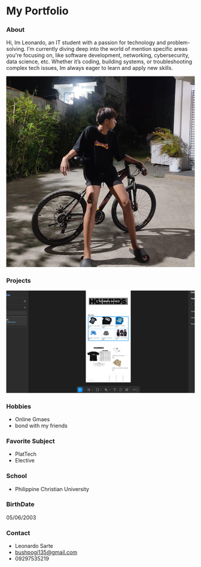 # My Portfolio

### About
Hi, Im Leonardo, an IT student with a passion for technology and problem-solving. I’m currently diving deep into the world of mention specific areas you're focusing on, like software development, networking, cybersecurity, data science, etc. Whether it’s coding, building systems, or troubleshooting complex tech issues, Im always eager to learn and apply new skills.


![Camera shots](bush.jpeg.jpg)


### Projects


![Figma](highminds.jpeg.PNG)




### Hobbies
- Online Gmaes
- bond with my friends

### Favorite Subject
- PlatTech
- Elective

### School
- Philippine Christian University

### BirthDate
05/06/2003

### Contact
- Leonardo Sarte
- bushpogi135@gmail.com
- 09297535219

